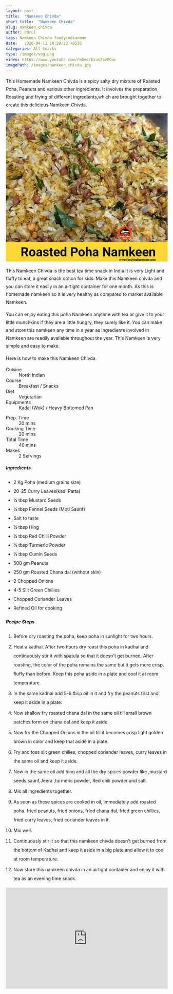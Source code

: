 ```yaml
---
layout: post
title:  "Namkeen Chivda"
short_title:  "Namkeen Chivda"
slug: namkeen_chivda
author: Parul
tags: Namkeen Chivda foodyindianmom
date:   2020-04-11 10:58:23 +0530
categories: All Snacks
type: /images/veg.png
video: https://www.youtube.com/embed/kzus2avMGqc
imagePath: /images/namkeen_chivda.jpg
---
```

<p class="text-justify" style="line-height: 175%;">
This Homemade Namkeen Chivda is a spicy salty dry mixture of Roasted Poha, Peanuts and various other ingredients. It involves the preparation, Roasting and frying of different ingredients,which are brought together to create this delicious Namkeen Chivda.
</p>

<div class="row">
    <div class="col-md-12"><img src="../images/namkeen_chivda.jpg" alt="" class="rounded img-fluid mb-2"></div>
</div>

<p class="text-justify" style="line-height: 175%;">
This Namkeen Chivda is the best tea time snack in India.It is very Light and fluffy to eat, a great snack option for kids. Make this Namkeen chivda and you can store it easily in an airtight container for one month. As this is homemade namkeen so it is very healthy as compared to market available Namkeen.
</p>

<p class="text-justify" style="line-height: 175%;">
You can enjoy eating this poha Namkeen anytime with tea or give it to your little munchkins if they are a little hungry, they surely like it. You can  make and store this namkeen any time in a year as ingredients involved in Namkeen are readily available throughout the year. This Namkeen is very simple and easy to make.
</p>

<p class="text-justify" style="line-height: 175%;">
Here is how to make this Namkeen Chivda.
</p>

<div class="row">
    <div class="col-md-6">
        <dl class="row">
            <dt class="col-sm-4">Cuisine</dt><dd class="col-sm-7">North Indian</dd>
            <dt class="col-sm-4">Course</dt><dd class="col-sm-7">Breakfast / Snacks</dd>
            <dt class="col-sm-4">Diet</dt><dd class="col-sm-7">Vegetarian</dd>
            <dt class="col-sm-4">Equipments</dt><dd class="col-sm-7">Kadai (Wok) / Heavy Bottomed Pan</dd>
        </dl>
    </div>
    <div class="col-md-6">
        <dl class="row">
            <dt class="col-sm-5">Prep. Time</dt><dd class="col-sm-7">20 mins</dd>
            <dt class="col-sm-5">Cooking Time</dt><dd class="col-sm-7">20 mins</dd>
            <dt class="col-sm-5">Total Time</dt><dd class="col-sm-7">40 mins</dd>
            <dt class="col-sm-5">Makes</dt><dd class="col-sm-7">2 Servings</dd>
        </dl>
    </div>
</div>

<div class="recipe-section-divider"></div>
<div class="row" id="ingredients">
    <div class="col-md-12"><h5 class="font-weight-bold">Ingredients</h5></div>
</div>
<div class="row">
    <div class="col-md-12">
        <ul class="post-list" style="line-height: 200%">
            <li>2 Kg Poha (medium grains size)</li>
            <li>20-25 Curry Leaves(kadi Patta)</li>
            <li>¼ tbsp Mustard Seeds</li>
            <li>¼ tbsp Fennel Seeds (Moti Saunf)</li>
            <li>Salt to taste</li>
            <li>¼ tbsp Hing</li>
            <li>¼ tbsp Red Chilli Powder</li>
            <li>¼ tbsp Turmeric Powder</li>
            <li>¼ tbsp Cumin Seeds</li>
            <li>500 gm Peanuts</li>
            <li>250 gm Roasted Chana dal (without skin)</li>
            <li>2 Chopped Onions</li>
            <li>4-5 Slit Green Chillies</li>
            <li>Chopped Coriander Leaves</li>
            <li>Refined Oil for cooking</li>
        </ul>
    </div>
</div>

<div class="recipe-section-divider"></div>
<div class="row" id="recipe">
    <div class="col-md-12"><h5 class="font-weight-bold">Recipe Steps</h5></div>
</div>
<div class="row">
    <div class="col-md-12">
        <ol class="post-list text-justify" style="line-height: 200%">
            <li style="margin-bottom:5px;">Before dry roasting the poha, keep poha in sunlight for two hours.</li>
            <li style="margin-bottom:5px;">Heat a kadhai. After two hours dry  roast this poha  in kadhai and continuously stir it with spatula so that it doesn't get burned. After roasting, the color of the poha remains the same but it gets more crisp, fluffy  than before. Keep this poha aside in a plate and cool it at room temperature.</li>
            <li style="margin-bottom:5px;">In the same kadhai add 5-6 tbsp  oil in it and fry the peanuts first and keep it aside in a plate.</li>
            <li style="margin-bottom:5px;">Now shallow fry roasted chana dal in the same oil till small brown patches form on chana dal and keep it aside.</li>
            <li style="margin-bottom:5px;">Now fry the Chopped Onions in the oil till it becomes crisp light golden brown in color and keep that aside in a plate.</li>
            <li style="margin-bottom:5px;">Fry and toss slit green chilies, chopped coriander leaves, curry leaves in the same oil and keep it aside.</li>
            <li style="margin-bottom:5px;">Now in the same oil add hing and all the dry  spices powder  like ,mustard seeds,saunf,Jeera ,turmeric powder, Red chili powder and salt.</li>
            <li style="margin-bottom:5px;">Mix all ingredients together.</li>
            <li style="margin-bottom:5px;">As soon as these spices are cooked in oil, immediately add roasted poha, fried peanuts, fried onions, fried chana dal, fried green chillies, fried curry leaves, fried coriander leaves in it.</li>
            <li style="margin-bottom:5px;">Mix well.</li>
            <li style="margin-bottom:5px;">Continuously stir it so that this namkeen chivda doesn't get burned from the bottom  of Kadhai and keep it aside in a big plate and allow it to cool at room temperature.</li>
            <li style="margin-bottom:5px;">Now store this namkeen chivda in an airtight container and enjoy it with tea as an evening time snack.</li>
        </ol>
    </div>
</div>
<div class="row" id="video">
    <div class="col-md-12">
        <div class="embed-responsive embed-responsive-16by9">
            <iframe width="100%" height="315" src="https://www.youtube.com/embed/kzus2avMGqc" frameborder="0" allow="accelerometer; autoplay; encrypted-media; gyroscope; picture-in-picture" allowfullscreen></iframe>
        </div>
    </div>
</div>
<br>

